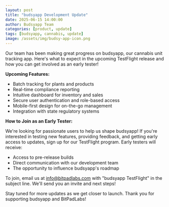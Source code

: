 ```yaml
---
layout: post
title: "budsyapp Development Update"
date: 2025-06-15 14:00:00
author: Budsyapp Team
categories: [product, update]
tags: [budsyapp, cannabis, update]
image: /assets/img/budsy-app-icon.png
---
```

Our team has been making great progress on budsyapp, our cannabis unit tracking app. Here's what to expect in the upcoming TestFlight release and how you can get involved as an early tester!

**Upcoming Features:**

- Batch tracking for plants and products
- Real-time compliance reporting
- Intuitive dashboard for inventory and sales
- Secure user authentication and role-based access
- Mobile-first design for on-the-go management
- Integration with state regulatory systems

**How to Join as an Early Tester:**

We're looking for passionate users to help us shape budsyapp! If you're interested in testing new features, providing feedback, and getting early access to updates, sign up for our TestFlight program. Early testers will receive:

- Access to pre-release builds
- Direct communication with our development team
- The opportunity to influence budsyapp's roadmap

To join, email us at [info@bitpadlabs.com](mailto:info@bitpadlabs.com) with "budsyapp TestFlight" in the subject line. We'll send you an invite and next steps!

Stay tuned for more updates as we get closer to launch. Thank you for supporting budsyapp and BitPadLabs!
